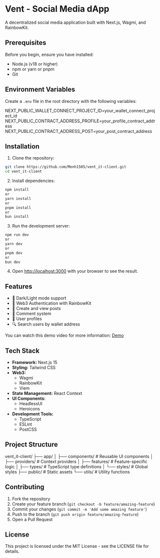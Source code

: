 # Vent - Social Media dApp

A decentralized social media application built with Next.js, Wagmi, and RainbowKit.

## Prerequisites

Before you begin, ensure you have installed:
- Node.js (v18 or higher)
- npm or yarn or pnpm
- Git

## Environment Variables

Create a `.env` file in the root directory with the following variables:

NEXT_PUBLIC_WALLET_CONNECT_PROJECT_ID=your_wallet_connect_project_id
NEXT_PUBLIC_CONTRACT_ADDRESS_PROFILE=your_profile_contract_address
NEXT_PUBLIC_CONTRACT_ADDRESS_POST=your_post_contract_address

## Installation

1. Clone the repository:
```bash
git clone https://github.com/Menh1505/vent_it-client.git
cd vent_it-client
```

2. Install dependencies:
```bash
npm install
or
yarn install
or
pnpm install
or
bun install
```


3. Run the development server:
```bash
npm run dev
or
yarn dev
or
pnpm dev
or
bun dev
```

4. Open [http://localhost:3000](http://localhost:3000) with your browser to see the result.

## Features

- 🌙 Dark/Light mode support
- 👤 Web3 Authentication with RainbowKit
- 📝 Create and view posts
- 💬 Comment system
- 👥 User profiles
- 🔍 Search users by wallet address

You can watch this demo video for more information: [Demo](https://www.youtube.com/watch?v=pFuk3JyZDSo)
## Tech Stack

- **Framework:** Next.js 15
- **Styling:** Tailwind CSS
- **Web3:**
  - Wagmi
  - RainbowKit
  - Viem
- **State Management:** React Context
- **UI Components:**
  - HeadlessUI
  - Heroicons
- **Development Tools:**
  - TypeScript
  - ESLint
  - PostCSS

## Project Structure
vent_it-client/
├── app/
│ ├── components/ # Reusable UI components
│ ├── providers/ # Context providers
│ ├── features/ # Feature-specific logic
│ ├── types/ # TypeScript type definitions
│ └── styles/ # Global styles
├── public/ # Static assets
└── utils/ # Utility functions


## Contributing

1. Fork the repository
2. Create your feature branch (`git checkout -b feature/amazing-feature`)
3. Commit your changes (`git commit -m 'Add some amazing feature'`)
4. Push to the branch (`git push origin feature/amazing-feature`)
5. Open a Pull Request

## License

This project is licensed under the MIT License - see the LICENSE file for details.
